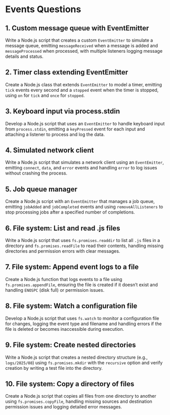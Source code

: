 # Events Questions

## 1. Custom message queue with EventEmitter
Write a Node.js script that creates a custom `EventEmitter` to simulate a message queue, emitting `messageReceived` when a message is added and `messageProcessed` when processed, with multiple listeners logging message details and status.

## 2. Timer class extending EventEmitter
Create a Node.js class that extends `EventEmitter` to model a timer, emitting `tick` events every second and a `stopped` event when the timer is stopped, using `on` for `tick` and `once` for `stopped`.

## 3. Keyboard input via process.stdin
Develop a Node.js script that uses an `EventEmitter` to handle keyboard input from `process.stdin`, emitting a `keyPressed` event for each input and attaching a listener to process and log the data.

## 4. Simulated network client
Write a Node.js script that simulates a network client using an `EventEmitter`, emitting `connect`, `data`, and `error` events and handling `error` to log issues without crashing the process.

## 5. Job queue manager
Create a Node.js script with an `EventEmitter` that manages a job queue, emitting `jobAdded` and `jobCompleted` events and using `removeAllListeners` to stop processing jobs after a specified number of completions.

## 6. File system: List and read .js files
Write a Node.js script that uses `fs.promises.readdir` to list all `.js` files in a directory and `fs.promises.readFile` to read their contents, handling missing directories and permission errors with clear messages.

## 7. File system: Append event logs to a file
Create a Node.js function that logs events to a file using `fs.promises.appendFile`, ensuring the file is created if it doesn’t exist and handling `ENOSPC` (disk full) or permission issues.

## 8. File system: Watch a configuration file
Develop a Node.js script that uses `fs.watch` to monitor a configuration file for changes, logging the event type and filename and handling errors if the file is deleted or becomes inaccessible during execution.

## 9. File system: Create nested directories
Write a Node.js script that creates a nested directory structure (e.g., `logs/2025/08`) using `fs.promises.mkdir` with the `recursive` option and verify creation by writing a test file into the directory.

## 10. File system: Copy a directory of files
Create a Node.js script that copies all files from one directory to another using `fs.promises.copyFile`, handling missing sources and destination permission issues and logging detailed error messages.


